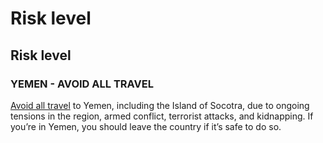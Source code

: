 # Risk level

## Risk level

### YEMEN - AVOID ALL TRAVEL

[Avoid all travel](#levels "Risk Levels") to Yemen, including the Island of Socotra, due to ongoing tensions in the region, armed conflict, terrorist attacks, and kidnapping. If you’re in Yemen, you should leave the country if it’s safe to do so.